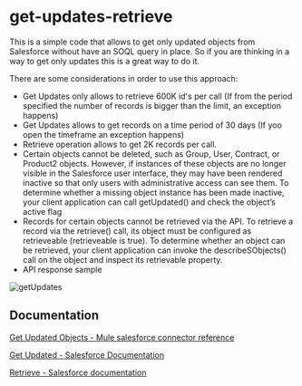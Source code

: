 
# get-updates-retrieve

This is a simple code that allows to get only updated objects from Salesforce without have an SOQL query in place.
So if you are thinking in a way to get only updates this is a great way to do it.

There are some considerations in order to use this approach:

* Get Updates only allows to retrieve 600K id's per call (If from the period specified the number of records is bigger than the limit, an exception happens)
* Get Updates allows to get records on a time period of 30 days (If yoo open the timeframe an exception happens)
* Retrieve operation allows to get 2K records per call.
* Certain objects cannot be deleted, such as Group, User, Contract, or Product2 objects. However, if instances of these objects are no longer visible in the Salesforce user interface, they may have been rendered inactive so that only users with administrative access can see them. To determine whether a missing object instance has been made inactive, your client application can call getUpdated() and check the object’s active flag
* Records for certain objects cannot be retrieved via the API. To retrieve a record via the retrieve() call, its object must be configured as retrieveable (retrieveable is true). To determine whether an object can be retrieved, your client application can invoke the describeSObjects() call on the object and inspect its retrievable property.
* API response sample

![getUpdates](https://user-images.githubusercontent.com/1028534/161977089-a0cf3edf-9bc2-47c6-8239-6acd711438e9.png)


## Documentation

[Get Updated Objects - Mule salesforce connector reference](https://docs.mulesoft.com/salesforce-connector/10.14/salesforce-connector-reference#getUpdated)

[Get Updated - Salesforce Documentation](https://developer.salesforce.com/docs/atlas.en-us.api.meta/api/sforce_api_calls_getupdated.htm)

[Retrieve - Salesforce documentation](https://developer.salesforce.com/docs/atlas.en-us.api.meta/api/sforce_api_calls_retrieve.htm)








